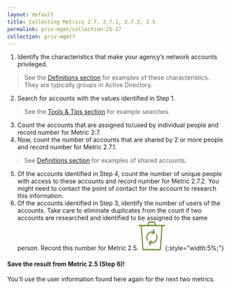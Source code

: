 ```yaml
---
layout: default
title: Collecting Metrics 2.7, 2.7.1, 2.7.2, 2.5
permalink: priv-mgmt/collection-25-27
collection: priv-mgmt7
---
```

1. Identify the characteristics that make your agency’s network accounts privileged.
> See the [Definitions section](definitions) for examples of these characteristics. They are typically groups in Active Directory.
2. Search for accounts with the values identified in Step 1.
> See the [Tools & Tips section](https://gsallewell.github.io/icam-fisma/tools-tips/searchAD) for example searches.
3. Count the accounts that are assigned to/used by individual people and record number for Metric 2.7.
4. Now, count the number of accounts that are shared by 2 or more people and record number for Metric 2.7.1.
> See [Definitions section](https://gsallewell.github.io/icam-fisma/priv-mgmt/definitions) for examples of shared accounts.
5. Of the accounts identified in Step 4, count the number of unique people with access to these accounts and record number for Metric 2.7.2. You might need to contact the point of contact for the account to research this information.
6. Of the accounts identified in Step 3, identify the number of users of the accounts. Take care to eliminate duplicates from the count if two accounts are researched and identified to be assigned to the same person. Record this number for Metric 2.5.![Recycle logo](../img/recycle.png){:style="width:5%;"}

<div class="usa-alert usa-alert-info">
  <div class="usa-alert-body">
    <p class="usa-alert-text"><H4>Save the result from Metric 2.5 (Step 6)!</H4>
    You'll use the user information found here again for the next two metrics.</p> 
</div>
</div>
